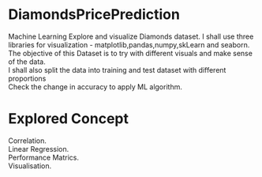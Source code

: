 # DiamondsPricePrediction
Machine Learning 
Explore and visualize Diamonds dataset. 
I shall use three libraries for visualization - matplotlib,pandas,numpy,skLearn and seaborn.   
The objective of this Dataset is to try with different visuals and make sense of the data.  
I shall also split the data into training and test dataset with different proportions  
Check the change in accuracy to apply  ML algorithm.  
# Explored Concept 
Correlation.  
Linear Regression.  
Performance Matrics.  
Visualisation. 
